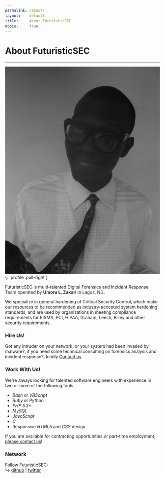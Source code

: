 ```yaml
---
permalink: /about/
layout:    default
title:     About FuturisticSEC
nobio:     true
---
```


# About FuturisticSEC
---------------------

![Me](/img/avatar.png?s=200){: .profile .pull-right }

FuturisticSEC is multi-talented Digital Forensics and Incident Response Team operated by **Umoru L. Zakari** in Lagos, NG.

We specialize in general hardening of Critical Security Control, which make our resources to be recommended as industry-accepted system hardening standards, and are used by organizations in meeting compliance requirements for FISMA, PCI, HIPAA, Graham, Leech, Bliley and other security requirements.

### Hire Us!

Got any intruder on your network, or your system had been invaded by malware?, if you need some technical consulting on forensics analysis and incident response?, kindly [Contact us](/contact/).

### Work With Us!

We're always looking for talented software engineers with experience in two or more of the following tools:

* _Bash_ or _VBScript_
* _Ruby_ or _Python_
* _PHP 5.3+_ 
* _MySQL_
* _JavaScript_
* _C_
* Responsive _HTML5_ and _CSS_ design

If you are available for contracting opportunities or part-time employment, [please contact us](/contact/)!

### Network


Follow FuturisticSEC:  
↪ [github](http://github.com/FuturisticSEC) | [twitter](http://twitter.com/Futuristic_SEC) 
